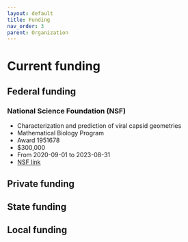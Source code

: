 ```yaml
---
layout: default
title: Funding
nav_order: 3
parent: Organization
---
```


# Current funding

## Federal funding

### National Science Foundation (NSF)
+ Characterization and prediction of viral capsid geometries
+ Mathematical Biology Program
+ Award 1951678
+ $300,000
+ From 2020-09-01 to 2023-08-31
+ [NSF link](https://www.nsf.gov/awardsearch/showAward?AWD_ID=1951678&HistoricalAwards=false)

## Private funding

## State funding

## Local funding

